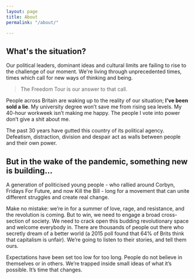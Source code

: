 ```yaml
---
layout: page
title: About
permalink: "/about/"

---
```

## What's the situation?

Our political leaders, dominant ideas and cultural limits are failing to rise to the challenge of our moment. We're living through unprecedented times, times which call for new ways of thinking and being.

> The Freedom Tour is our answer to that call.

People across Britain are waking up to the reality of our situation; **I’ve been sold a lie**. My university degree won’t save me from rising sea levels. My 40-hour workweek isn’t making me happy. The people I vote into power don’t give a shit about me.

The past 30 years have gutted this country of its political agency. Defeatism, distraction, division and despair act as walls between people and their own power. 

## But in the wake of the pandemic, something new is building...

A generation of politicised young people - who rallied around Corbyn, Fridays For Future, and now Kill the Bill - long for a movement that can unite different struggles and create real change.

Make no mistake: we’re in for a summer of love, rage, and resistance, and the revolution is coming. But to win, we need to engage a broad cross-section of society. We need to crack open this budding revolutionary space and welcome everybody in. There are thousands of people out there who secretly dream of a better world (a 2015 poll found that 64% of Brits think that capitalism is unfair). We’re going to listen to their stories, and tell them ours.

Expectations have been set too low for too long. People do not believe in themselves or in others. We’re trapped inside small ideas of what it’s possible.
It’s time that changes.